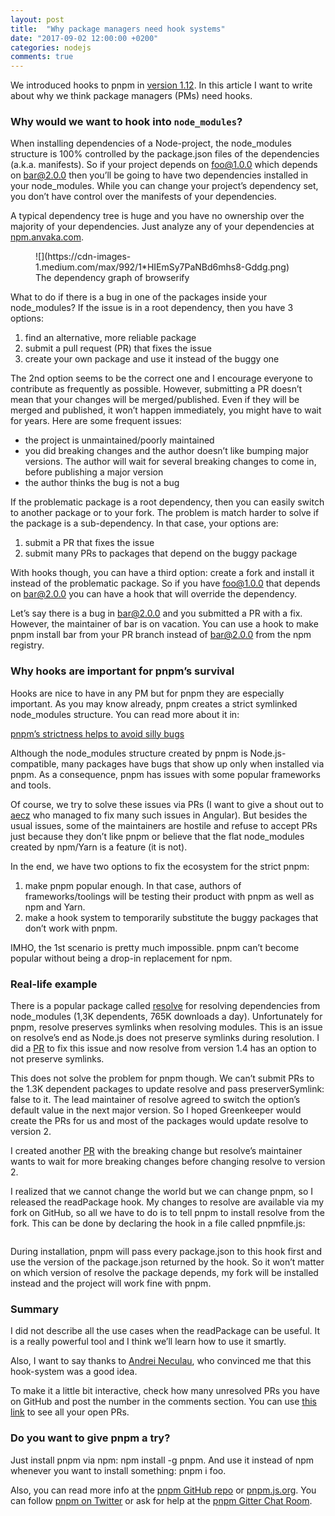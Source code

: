 ```yaml
---
layout: post
title:  "Why package managers need hook systems"
date: "2017-09-02 12:00:00 +0200"
categories: nodejs
comments: true
---
```


We introduced hooks to pnpm in [version 1.12](https://github.com/pnpm/pnpm/releases/tag/v1.12.0). In this article I want to write about why we think package managers (PMs) need hooks.

### Why would we want to hook into `node_modules`?

When installing dependencies of a Node-project, the node_modules structure is 100% controlled by the package.json files of the dependencies (a.k.a. manifests). So if your project depends on foo@1.0.0 which depends on bar@2.0.0 then you’ll be going to have two dependencies installed in your node_modules. While you can change your project’s dependency set, you don’t have control over the manifests of your dependencies.

A typical dependency tree is huge and you have no ownership over the majority of your dependencies. Just analyze any of your dependencies at [npm.anvaka.com](http://npm.anvaka.com).

<figure>![](https://cdn-images-1.medium.com/max/992/1*HIEmSy7PaNBd6mhs8-Gddg.png)

<figcaption>The dependency graph of browserify</figcaption>

</figure>

What to do if there is a bug in one of the packages inside your node_modules? If the issue is in a root dependency, then you have 3 options:

1.  find an alternative, more reliable package
2.  submit a pull request (PR) that fixes the issue
3.  create your own package and use it instead of the buggy one

The 2nd option seems to be the correct one and I encourage everyone to contribute as frequently as possible. However, submitting a PR doesn’t mean that your changes will be merged/published. Even if they will be merged and published, it won’t happen immediately, you might have to wait for years. Here are some frequent issues:

*   the project is unmaintained/poorly maintained
*   you did breaking changes and the author doesn’t like bumping major versions. The author will wait for several breaking changes to come in, before publishing a major version
*   the author thinks the bug is not a bug

If the problematic package is a root dependency, then you can easily switch to another package or to your fork. The problem is match harder to solve if the package is a sub-dependency. In that case, your options are:

1.  submit a PR that fixes the issue
2.  submit many PRs to packages that depend on the buggy package

With hooks though, you can have a third option: create a fork and install it instead of the problematic package. So if you have foo@1.0.0 that depends on bar@2.0.0 you can have a hook that will override the dependency.

Let’s say there is a bug in bar@2.0.0 and you submitted a PR with a fix. However, the maintainer of bar is on vacation. You can use a hook to make pnpm install bar from your PR branch instead of bar@2.0.0 from the npm registry.

### Why hooks are important for pnpm’s survival

Hooks are nice to have in any PM but for pnpm they are especially important. As you may know already, pnpm creates a strict symlinked node_modules structure. You can read more about it in:

[pnpm’s strictness helps to avoid silly bugs](https://medium.com/pnpm/pnpms-strictness-helps-to-avoid-silly-bugs-9a15fb306308)

Although the node_modules structure created by pnpm is Node.js-compatible, many packages have bugs that show up only when installed via pnpm. As a consequence, pnpm has issues with some popular frameworks and tools.

Of course, we try to solve these issues via PRs (I want to give a shout out to [aecz](https://github.com/aecz) who managed to fix many such issues in Angular). But besides the usual issues, some of the maintainers are hostile and refuse to accept PRs just because they don’t like pnpm or believe that the flat node_modules created by npm/Yarn is a feature (it is not).

In the end, we have two options to fix the ecosystem for the strict pnpm:

1.  make pnpm popular enough. In that case, authors of frameworks/toolings will be testing their product with pnpm as well as npm and Yarn.
2.  make a hook system to temporarily substitute the buggy packages that don’t work with pnpm.

IMHO, the 1st scenario is pretty much impossible. pnpm can’t become popular without being a drop-in replacement for npm.

### Real-life example

There is a popular package called [resolve](https://github.com/browserify/resolve) for resolving dependencies from node_modules (1,3K dependents, 765K downloads a day). Unfortunately for pnpm, resolve preserves symlinks when resolving modules. This is an issue on resolve’s end as Node.js does not preserve symlinks during resolution. I did a [PR](https://github.com/browserify/resolve/pull/131) to fix this issue and now resolve from version 1.4 has an option to not preserve symlinks.

This does not solve the problem for pnpm though. We can’t submit PRs to the 1.3K dependent packages to update resolve and pass preserverSymlink: false to it. The lead maintainer of resolve agreed to switch the option’s default value in the next major version. So I hoped Greenkeeper would create the PRs for us and most of the packages would update resolve to version 2.

I created another [PR](https://github.com/browserify/resolve/pull/135) with the breaking change but resolve’s maintainer wants to wait for more breaking changes before changing resolve to version 2.

I realized that we cannot change the world but we can change pnpm, so I released the readPackage hook. My changes to resolve are available via my fork on GitHub, so all we have to do is to tell pnpm to install resolve from the fork. This can be done by declaring the hook in a file called pnpmfile.js:

<iframe src="" width="0" height="0" frameborder="0" scrolling="no"><a href="https://medium.com/media/faaee4208a92f9cc42fe42bc7a656e28/href">https://medium.com/media/faaee4208a92f9cc42fe42bc7a656e28/href</a></iframe>

During installation, pnpm will pass every package.json to this hook first and use the version of the package.json returned by the hook. So it won’t matter on which version of resolve the package depends, my fork will be installed instead and the project will work fine with pnpm.

### Summary

I did not describe all the use cases when the readPackage can be useful. It is a really powerful tool and I think we’ll learn how to use it smartly.

Also, I want to say thanks to [Andrei Neculau](https://medium.com/u/334c14ed4bfc), who convinced me that this hook-system was a good idea.

To make it a little bit interactive, check how many unresolved PRs you have on GitHub and post the number in the comments section. You can use [this link](https://github.com/pulls) to see all your open PRs.

### Do you want to give pnpm a try?

Just install pnpm via npm: npm install -g pnpm. And use it instead of npm whenever you want to install something: pnpm i foo.

Also, you can read more info at the [pnpm GitHub repo](https://github.com/pnpm/pnpm) or [pnpm.js.org](https://pnpm.js.org/). You can follow [pnpm on Twitter](https://twitter.com/pnpmjs) or ask for help at the [pnpm Gitter Chat Room](https://gitter.im/pnpm/pnpm).
